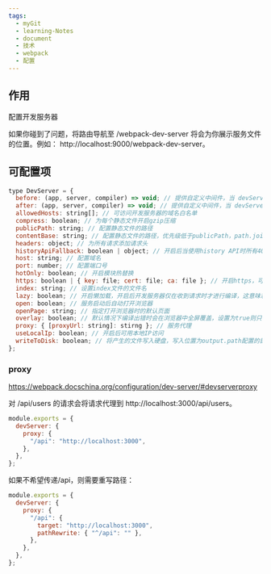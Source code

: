 ```yaml
---
tags:
  - myGit
  - learning-Notes
  - document
  - 技术
  - webpack
  - 配置
---
```


## 作用

配置开发服务器

如果你碰到了问题，将路由导航至 /webpack-dev-server 将会为你展示服务文件的位置。例如： http://localhost:9000/webpack-dev-server。

## 可配置项

```js
type DevServer = {
  before: (app, server, compiler) => void; // 提供自定义中间件，当 devServer 服务器内部的 所有中间件执行完成之前执行
  after: (app, server, compiler) => void; // 提供自定义中间件，当 devServer 服务器内部的 所有中间件执行完成之后执行
  allowedHosts: string[]; // 可访问开发服务器的域名白名单
  compress: boolean; // 为每个静态文件开启gzip压缩
  publicPath: string; // 配置静态文件的路径
  contentBase: string; // 配置静态文件的路径，优先级低于publicPath，path.join(__dirname, 'public')
  headers: object; // 为所有请求添加请求头
  historyApiFallback: boolean | object; // 开启后当使用history API时所有404请求都会响应index.html的内容，传递对象可进行细粒度配置
  host: string; // 配置域名
  port: number; // 配置端口号
  hotOnly: boolean; // 开启模块热替换
  https: boolean | { key: file; cert: file; ca: file }; // 开启https，可传入自己的证书（对象）
  index: string; // 设置index文件的文件名
  lazy: boolean; // 开启懒加载，开启后开发服务器仅在收到请求时才进行编译，这意味着 webpack 将不会监视任何文件更改。
  open: boolean; // 服务启动后自动打开浏览器
  openPage: string; // 指定打开浏览器时的默认页面
  overlay: boolean; // 默认情况下编译出错时会在浏览器中全屏覆盖，设置为true则只在编译器显示
  proxy: { [proxyUrl: string]: stirng }; // 服务代理
  useLocalIp: boolean; // 开启后可用本地IP访问
  writeToDisk: boolean; // 将产生的文件写入硬盘，写入位置为output.path配置的目录
};
```

### proxy

https://webpack.docschina.org/configuration/dev-server/#devserverproxy

对 /api/users 的请求会将请求代理到 http://localhost:3000/api/users。

```js
module.exports = {
  devServer: {
    proxy: {
      "/api": "http://localhost:3000",
    },
  },
};
```

如果不希望传递/api，则需要重写路径：

```js
module.exports = {
  devServer: {
    proxy: {
      "/api": {
        target: "http://localhost:3000",
        pathRewrite: { "^/api": "" },
      },
    },
  },
};
```

